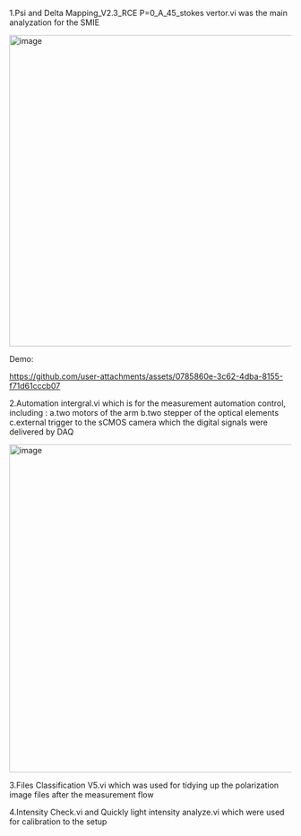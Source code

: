 1.Psi and Delta Mapping_V2.3_RCE P=0_A_45_stokes vertor.vi was the main analyzation for the SMIE                                                

<img width="590" height="556" alt="image" src="https://github.com/user-attachments/assets/d70291ba-1557-4a15-81e5-9278bbc3f3c9" />

Demo:

https://github.com/user-attachments/assets/0785860e-3c62-4dba-8155-f71d61cccb07

2.Automation intergral.vi which is for the measurement automation control, including :
 a.two motors of the arm 
 b.two stepper of the optical elements 
 c.external trigger to the sCMOS camera which the digital signals were delivered by DAQ
 
<img width="1353" height="586" alt="image" src="https://github.com/user-attachments/assets/40b90bc4-05c4-40ab-8504-b422f16eff61" />



3.Files Classification V5.vi which was used for tidying up the polarization image files after the measurement flow


4.Intensity Check.vi and Quickly light intensity analyze.vi which were used for calibration to the setup
